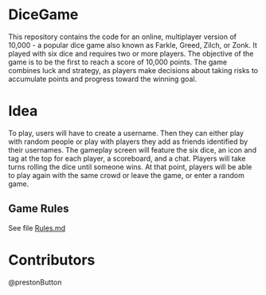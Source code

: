 # DiceGame

This repository contains the code for an online, multiplayer version of 10,000 - a popular dice game also known as Farkle, Greed, Zilch, or Zonk. It played with six dice and requires two or more players. The objective of the game is to be the first to reach a score of 10,000 points. The game combines luck and strategy, as players make decisions about taking risks to accumulate points and progress toward the winning goal.

# Idea
To play, users will have to create a username. Then they can either play with random people or play with players they add as friends identified by their usernames. The gameplay screen will feature the six dice, an icon and tag at the top for each player, a scoreboard, and a chat. Players will take turns rolling the dice until someone wins. At that point, players will be able to play again with the same crowd or leave the game, or enter a random game.

## Game Rules
See file [Rules.md](./Rules.md)

# Contributors
@prestonButton



